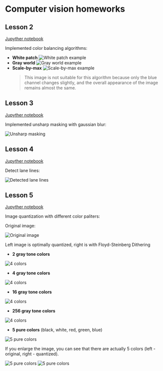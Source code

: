 # Computer vision homeworks

## Lesson 2

[Jupyther notebook](lesson-2/homework/Homework.ipynb)

Implemented color balancing algorithms:

- **White patch**
  ![White patch example](lesson-2/homework/results/white-patch.png)
- **Gray world**
  ![Gray world example](lesson-2/homework/results/gray-world.png)
- **Scale-by-max**
  ![Scale-by-max example](lesson-2/homework/results/scale-by-max.png)
  > This image is not suitable for this algorithm because only the blue channel changes slightly, and the overall appearance of the image remains almost the same.

## Lesson 3

[Jupyther notebook](lesson-3/homework/Homework.ipynb)

Implemented unsharp masking with gaussian blur:

![Unsharp masking](lesson-3/homework/results/unsharp-masking-by-gauss.png)

## Lesson 4

[Jupyther notebook](lesson-4/homework/Homework.ipynb)

Detect lane lines:

![Detected lane lines](lesson-4/homework/results/detected-lane-lines.png)

## Lesson 5

[Jupyther notebook](lesson-5/homework/Homework.ipynb)

Image quantization with different color paliters:

Original image:

![Original image](lesson-5/data/kodim23.png)

Left image is optimally quantized, right is with Floyd-Steinberg Dithering

- **2 gray tone colors**

![4 colors](lesson-5/homework/results/2-colors.png)

- **4 gray tone colors**

![4 colors](lesson-5/homework/results/4-colors.png)

- **16 gray tone colors**

![4 colors](lesson-5/homework/results/16-colors.png)

- **256 gray tone colors**

![4 colors](lesson-5/homework/results/256-colors.png)

- **5 pure colors** (black, white, red, green, blue)

![5 pure colors](lesson-5/homework/results/5-colored-colors.png)

If you enlarge the image, you can see that there are actually 5 colors (left - original, right - quantized).

![5 pure colors](lesson-5/homework/results/5-colors-scale-1.png)
![5 pure colors](lesson-5/homework/results/5-colors-scale-2.png)
